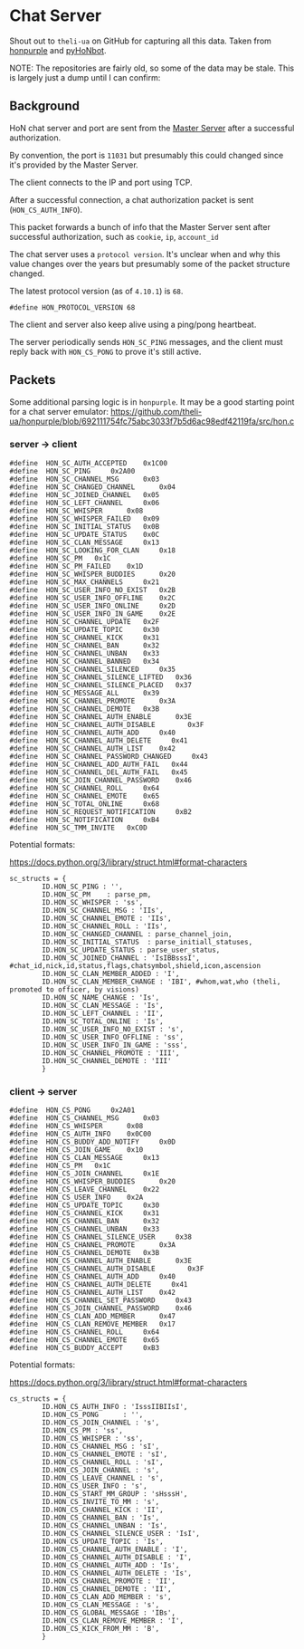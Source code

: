 # Chat Server

Shout out to `theli-ua` on GitHub for capturing all this data.
Taken from [honpurple](https://github.com/theli-ua/honpurple)
and [pyHoNbot](https://github.com/theli-ua/pyHoNBot).

NOTE: The repositories are fairly old, so some of the data may
be stale. This is largely just a dump until I can confirm:

## Background

HoN chat server and port are sent from the [Master Server](masterserver.md)
after a successful authorization.

By convention, the port is `11031` but presumably this could changed
since it's provided by the Master Server.

The client connects to the IP and port using TCP.

After a successful connection, a chat authorization packet is
sent (`HON_CS_AUTH_INFO`).

This packet forwards a bunch of info that the Master Server sent
after successful authorization, such as `cookie`, `ip`, `account_id`

The chat server uses a `protocol version`. It's unclear when and
why this value changes over the years but presumably some of the
packet structure changed.

The latest protocol version (as of `4.10.1`) is `68`.

```
#define HON_PROTOCOL_VERSION 68
```

The client and server also keep alive using a ping/pong heartbeat.

The server periodically sends `HON_SC_PING` messages, and the client
must reply back with `HON_CS_PONG` to prove it's still active.

## Packets

Some additional parsing logic is in `honpurple`. It may be a good
starting point for a chat server emulator:
https://github.com/theli-ua/honpurple/blob/692111754fc75abc3033f7b5d6ac98edf42119fa/src/hon.c

### server -> client

```
#define	 HON_SC_AUTH_ACCEPTED 	 0x1C00
#define	 HON_SC_PING 	 0x2A00
#define	 HON_SC_CHANNEL_MSG 	 0x03
#define	 HON_SC_CHANGED_CHANNEL 	 0x04
#define	 HON_SC_JOINED_CHANNEL 	 0x05
#define	 HON_SC_LEFT_CHANNEL 	 0x06
#define	 HON_SC_WHISPER 	 0x08
#define	 HON_SC_WHISPER_FAILED 	 0x09
#define	 HON_SC_INITIAL_STATUS 	 0x0B
#define	 HON_SC_UPDATE_STATUS 	 0x0C
#define	 HON_SC_CLAN_MESSAGE 	 0x13
#define	 HON_SC_LOOKING_FOR_CLAN 	 0x18
#define	 HON_SC_PM 	 0x1C
#define	 HON_SC_PM_FAILED 	 0x1D
#define	 HON_SC_WHISPER_BUDDIES 	 0x20
#define	 HON_SC_MAX_CHANNELS 	 0x21
#define	 HON_SC_USER_INFO_NO_EXIST 	 0x2B
#define	 HON_SC_USER_INFO_OFFLINE 	 0x2C
#define	 HON_SC_USER_INFO_ONLINE 	 0x2D
#define	 HON_SC_USER_INFO_IN_GAME 	 0x2E
#define	 HON_SC_CHANNEL_UPDATE 	 0x2F
#define	 HON_SC_UPDATE_TOPIC 	 0x30
#define	 HON_SC_CHANNEL_KICK 	 0x31
#define	 HON_SC_CHANNEL_BAN 	 0x32
#define	 HON_SC_CHANNEL_UNBAN 	 0x33
#define	 HON_SC_CHANNEL_BANNED 	 0x34
#define	 HON_SC_CHANNEL_SILENCED 	 0x35
#define	 HON_SC_CHANNEL_SILENCE_LIFTED 	 0x36
#define	 HON_SC_CHANNEL_SILENCE_PLACED 	 0x37
#define	 HON_SC_MESSAGE_ALL 	 0x39
#define	 HON_SC_CHANNEL_PROMOTE 	 0x3A
#define	 HON_SC_CHANNEL_DEMOTE 	 0x3B
#define	 HON_SC_CHANNEL_AUTH_ENABLE 	 0x3E
#define	 HON_SC_CHANNEL_AUTH_DISABLE		0x3F
#define	 HON_SC_CHANNEL_AUTH_ADD 	 0x40
#define	 HON_SC_CHANNEL_AUTH_DELETE		0x41
#define	 HON_SC_CHANNEL_AUTH_LIST 	 0x42
#define	 HON_SC_CHANNEL_PASSWORD_CHANGED 	 0x43
#define	 HON_SC_CHANNEL_ADD_AUTH_FAIL	0x44
#define	 HON_SC_CHANNEL_DEL_AUTH_FAIL	0x45
#define	 HON_SC_JOIN_CHANNEL_PASSWORD 	 0x46
#define	 HON_SC_CHANNEL_ROLL 	 0x64
#define	 HON_SC_CHANNEL_EMOTE 	 0x65
#define	 HON_SC_TOTAL_ONLINE 	 0x68
#define	 HON_SC_REQUEST_NOTIFICATION 	 0xB2
#define	 HON_SC_NOTIFICATION 	 0xB4
#define	 HON_SC_TMM_INVITE	 0xC0D
```

Potential formats:

https://docs.python.org/3/library/struct.html#format-characters

```
sc_structs = {
        ID.HON_SC_PING : '',
        ID.HON_SC_PM    : parse_pm,
        ID.HON_SC_WHISPER : 'ss',
        ID.HON_SC_CHANNEL_MSG : 'IIs',
        ID.HON_SC_CHANNEL_EMOTE : 'IIs',
        ID.HON_SC_CHANNEL_ROLL : 'IIs',
        ID.HON_SC_CHANGED_CHANNEL : parse_channel_join,
        ID.HON_SC_INITIAL_STATUS  : parse_initiall_statuses,
        ID.HON_SC_UPDATE_STATUS : parse_user_status,
        ID.HON_SC_JOINED_CHANNEL : 'IsIBBsssI', #chat_id,nick,id,status,flags,chatsymbol,shield,icon,ascension
        ID.HON_SC_CLAN_MEMBER_ADDED : 'I',
        ID.HON_SC_CLAN_MEMBER_CHANGE : 'IBI', #whom,wat,who (theli, promoted to officer, by visions)
        ID.HON_SC_NAME_CHANGE : 'Is',
        ID.HON_SC_CLAN_MESSAGE : 'Is',
        ID.HON_SC_LEFT_CHANNEL : 'II',
        ID.HON_SC_TOTAL_ONLINE : 'Is',
        ID.HON_SC_USER_INFO_NO_EXIST : 's',
        ID.HON_SC_USER_INFO_OFFLINE : 'ss',
        ID.HON_SC_USER_INFO_IN_GAME : 'sss',
        ID.HON_SC_CHANNEL_PROMOTE : 'III',
        ID.HON_SC_CHANNEL_DEMOTE : 'III'
        }
```

### client -> server

```
#define	 HON_CS_PONG 	 0x2A01
#define	 HON_CS_CHANNEL_MSG 	 0x03
#define	 HON_CS_WHISPER 	 0x08
#define	 HON_CS_AUTH_INFO 	 0x0C00
#define	 HON_CS_BUDDY_ADD_NOTIFY 	 0x0D
#define	 HON_CS_JOIN_GAME 	 0x10
#define	 HON_CS_CLAN_MESSAGE 	 0x13
#define	 HON_CS_PM 	 0x1C
#define	 HON_CS_JOIN_CHANNEL 	 0x1E
#define	 HON_CS_WHISPER_BUDDIES 	 0x20
#define	 HON_CS_LEAVE_CHANNEL 	 0x22
#define	 HON_CS_USER_INFO 	 0x2A
#define	 HON_CS_UPDATE_TOPIC 	 0x30
#define	 HON_CS_CHANNEL_KICK 	 0x31
#define	 HON_CS_CHANNEL_BAN 	 0x32
#define	 HON_CS_CHANNEL_UNBAN 	 0x33
#define	 HON_CS_CHANNEL_SILENCE_USER 	 0x38
#define	 HON_CS_CHANNEL_PROMOTE 	 0x3A
#define	 HON_CS_CHANNEL_DEMOTE 	 0x3B
#define	 HON_CS_CHANNEL_AUTH_ENABLE 	 0x3E
#define	 HON_CS_CHANNEL_AUTH_DISABLE		0x3F
#define	 HON_CS_CHANNEL_AUTH_ADD 	 0x40
#define	 HON_CS_CHANNEL_AUTH_DELETE		0x41
#define	 HON_CS_CHANNEL_AUTH_LIST 	 0x42
#define	 HON_CS_CHANNEL_SET_PASSWORD 	 0x43
#define	 HON_CS_JOIN_CHANNEL_PASSWORD 	 0x46
#define	 HON_CS_CLAN_ADD_MEMBER 	 0x47
#define	 HON_CS_CLAN_REMOVE_MEMBER 	 0x17
#define	 HON_CS_CHANNEL_ROLL 	 0x64
#define	 HON_CS_CHANNEL_EMOTE 	 0x65
#define	 HON_CS_BUDDY_ACCEPT 	 0xB3
```

Potential formats:

https://docs.python.org/3/library/struct.html#format-characters

```
cs_structs = {
        ID.HON_CS_AUTH_INFO : 'IsssIIBIIsI',
        ID.HON_CS_PONG      : '',
        ID.HON_CS_JOIN_CHANNEL : 's',
        ID.HON_CS_PM : 'ss',
        ID.HON_CS_WHISPER : 'ss',
        ID.HON_CS_CHANNEL_MSG : 'sI',
        ID.HON_CS_CHANNEL_EMOTE : 'sI',
        ID.HON_CS_CHANNEL_ROLL : 'sI',
        ID.HON_CS_JOIN_CHANNEL : 's',
        ID.HON_CS_LEAVE_CHANNEL : 's',
        ID.HON_CS_USER_INFO : 's',
        ID.HON_CS_START_MM_GROUP : 'sHsssH',
        ID.HON_CS_INVITE_TO_MM : 's',
        ID.HON_CS_CHANNEL_KICK : 'II',
        ID.HON_CS_CHANNEL_BAN : 'Is',
        ID.HON_CS_CHANNEL_UNBAN : 'Is',
        ID.HON_CS_CHANNEL_SILENCE_USER : 'IsI',
        ID.HON_CS_UPDATE_TOPIC : 'Is',
        ID.HON_CS_CHANNEL_AUTH_ENABLE : 'I',
        ID.HON_CS_CHANNEL_AUTH_DISABLE : 'I',
        ID.HON_CS_CHANNEL_AUTH_ADD : 'Is',
        ID.HON_CS_CHANNEL_AUTH_DELETE : 'Is',
        ID.HON_CS_CHANNEL_PROMOTE : 'II',
        ID.HON_CS_CHANNEL_DEMOTE : 'II',
        ID.HON_CS_CLAN_ADD_MEMBER : 's',
        ID.HON_CS_CLAN_MESSAGE : 's',
        ID.HON_CS_GLOBAL_MESSAGE : 'IBs',
        ID.HON_CS_CLAN_REMOVE_MEMBER : 'I',
        ID.HON_CS_KICK_FROM_MM : 'B',
        }
```